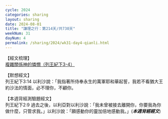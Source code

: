 ```yaml
---
cycle: 2024
categories: sharing
layout: sharing
date: 2024-08-01
title: "謙理之行：第214天/共730天"
weekNum: 31
dayNum: 4
permalink: /sharing/2024/wk31-day4-qianli.html
---
```


【經文梳理】  
<a href="https://youtu.be/e2m_k8EIVjw" target="_blank">複雜關係神的憐憫（列王紀下3-4）</a>

【默想經文】  
列王紀下3:14 以利沙說：「我指著所侍奉永生的萬軍耶和華起誓，我若不看猶大王約沙法的情面，必不理你，不顧你。

【本週背經測驗題經文】  
列王紀下2:9 過去之後，以利亞對以利沙說：「我未曾被接去離開你，你要我為你做什麼，只管求我。」以利沙說：「願感動你的靈加倍地感動我。」(_**本週背經經文**_)

